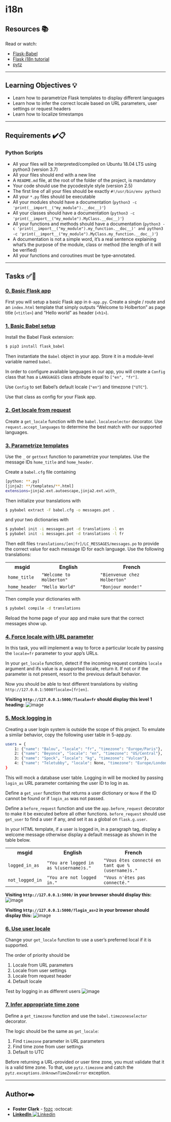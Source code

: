 # i18n

## Resources :books:
Read or watch:
* [Flask-Babel](https://python-babel.github.io/flask-babel/)
* [Flask i18n tutorial](https://blog.miguelgrinberg.com/post/the-flask-mega-tutorial-part-xiii-i18n-and-l10n)
* [pytz](https://sourceforge.net/projects/pytz/)

---

## Learning Objectives :bulb:

- Learn how to parametrize Flask templates to display different languages
- Learn how to infer the correct locale based on URL parameters, user settings or request headers
- Learn how to localize timestamps

---

## Requirements :heavy_check_mark::clipboard:
### Python Scripts
- All your files will be interpreted/compiled on Ubuntu 18.04 LTS using python3 (version 3.7)
- All your files should end with a new line
- A `README.md` file, at the root of the folder of the project, is mandatory
- Your code should use the pycodestyle style (version 2.5)
- The first line of all your files should be exactly `#!/usr/bin/env python3`
- All your `*.py` files should be executable
- All your modules should have a documentation (`python3 -c 'print(__import__("my_module").__doc__)'`)
- All your classes should have a documentation (`python3 -c 'print(__import__("my_module").MyClass.__doc__)'`)
- All your functions and methods should have a documentation (`python3 -c 'print(__import__("my_module").my_function.__doc__)' and python3 -c 'print(__import__("my_module").MyClass.my_function.__doc__)'`)
- A documentation is not a simple word, it’s a real sentence explaining what’s the purpose of the module, class or method (the length of it will be verified)
- All your functions and coroutines must be type-annotated.

---

## Tasks :white_check_mark::memo:

### [0. Basic Flask app](./0-app.py)
First you will setup a basic Flask app in `0-app.py`. Create a single / route and an `index.html` template that simply outputs “Welcome to Holberton” as page title (`<title>`) and “Hello world” as header (`<h1>`).


### [1. Basic Babel setup](./1-app.py)
Install the Babel Flask extension:
```sh
$ pip3 install flask_babel
```
Then instantiate the `Babel` object in your app. Store it in a module-level variable named `babel`.

In order to configure available languages in our app, you will create a `Config` class that has a `LANGUAGES` class attribute equal to `["en", "fr"]`.

Use `Config` to set Babel’s default locale (`"en"`) and timezone (`"UTC"`).

Use that class as config for your Flask app.


### [2. Get locale from request](./2-app.py)
Create a `get_locale` function with the `babel.localeselector` decorator. Use `request.accept_languages` to determine the best match with our supported languages.


### [3. Parametrize templates](./3-app.py)
Use the `_` or `gettext` function to parametrize your templates. Use the message IDs `home_title` and `home_header`.

Create a `babel.cfg` file containing
```sh
[python: **.py]
[jinja2: **/templates/**.html]
extensions=jinja2.ext.autoescape,jinja2.ext.with_
```
Then initialize your translations with
```sh
$ pybabel extract -F babel.cfg -o messages.pot .
```
and your two dictionaries with
```sh
$ pybabel init -i messages.pot -d translations -l en
$ pybabel init -i messages.pot -d translations -l fr
```
Then edit files `translations/[en|fr]/LC_MESSAGES/messages.po` to provide the correct value for each message ID for each language. Use the following translations:
<table>
  <tbody>
    <tr>
      <th>msgid</th>
      <th>English</th>
      <th>French</th>
    </tr>
    <tr>
      <td>
        <code>home_title</code>
      </td>
      <td>
        <code>"Welcome to Holberton"</code>
      </td>
      <td>
        <code>"Bienvenue chez Holberton"</code>
      </td>
    </tr>
    <tr>
      <td>
        <code>home_header</code>
      </td>
      <td>
        <code>"Hello World"</code>
      </td>
      <td>
        <code>"Bonjour monde!"</code>
      </td>
    </tr>
  </tbody>
</table>

Then compile your dictionaries with
```sh
$ pybabel compile -d translations
```
Reload the home page of your app and make sure that the correct messages show up.


### [4. Force locale with URL parameter](./4-app.py)
In this task, you will implement a way to force a particular locale by passing the `locale=fr` parameter to your app’s URLs.

In your `get_locale` function, detect if the incoming request contains `locale` argument and ifs value is a supported locale, return it. If not or if the parameter is not present, resort to the previous default behavior.

Now you should be able to test different translations by visiting `http://127.0.0.1:5000?locale=[fr|en]`.

**Visiting `http://127.0.0.1:5000/?locale=fr` should display this level 1 heading:**
![image](https://github.com/FosterClark48/holbertonschool-web_back_end/assets/105602291/8b0714af-3aa0-457f-8e6f-66802b52f516)


### [5. Mock logging in](./5-app.py)
Creating a user login system is outside the scope of this project. To emulate a similar behavior, copy the following user table in 5-app.py.
```sh
users = {
    1: {"name": "Balou", "locale": "fr", "timezone": "Europe/Paris"},
    2: {"name": "Beyonce", "locale": "en", "timezone": "US/Central"},
    3: {"name": "Spock", "locale": "kg", "timezone": "Vulcan"},
    4: {"name": "Teletubby", "locale": None, "timezone": "Europe/London"},
}
```
This will mock a database user table. Logging in will be mocked by passing `login_as` URL parameter containing the user ID to log in as.

Define a `get_user` function that returns a user dictionary or `None` if the ID cannot be found or if `login_as` was not passed.

Define a `before_request` function and use the `app.before_request` decorator to make it be executed before all other functions. `before_request` should use `get_user` to find a user if any, and set it as a global on `flask.g.user`.

In your HTML template, if a user is logged in, in a paragraph tag, display a welcome message otherwise display a default message as shown in the table below.
<table>
  <tbody>
    <tr>
      <th>msgid</th>
      <th>English</th>
      <th>French</th>
    </tr>
    <tr>
      <td>
        <code>logged_in_as</code>
      </td>
      <td>
        <code>"You are logged in as %(username)s."</code>
      </td>
      <td>
        <code>"Vous êtes connecté en tant que %(username)s."</code>
      </td>
    </tr>
    <tr>
      <td>
        <code>not_logged_in</code>
      </td>
      <td>
        <code>"You are not logged in."</code>
      </td>
      <td>
        <code>"Vous n'êtes pas connecté."</code>
      </td>
    </tr>
  </tbody>
</table>

**Visiting `http://127.0.0.1:5000/` in your browser should display this:**
![image](https://github.com/FosterClark48/holbertonschool-web_back_end/assets/105602291/00ec3110-2c14-4c8f-9849-5267fd074d6c)

**Visiting `http://127.0.0.1:5000/?login_as=2` in your browser should display this:**
![image](https://github.com/FosterClark48/holbertonschool-web_back_end/assets/105602291/4e884474-20a4-46a1-b0ab-e1960eb08185)


### [6. Use user locale](./6-app.py)
Change your `get_locale` function to use a user’s preferred local if it is supported.

The order of priority should be

  1. Locale from URL parameters
  2. Locale from user settings
  3. Locale from request header
  4. Default locale

Test by logging in as different users
![image](https://github.com/FosterClark48/holbertonschool-web_back_end/assets/105602291/f56240ef-08a0-4b31-b26f-a208a0132f33)


### [7. Infer appropriate time zone](./7-app.py)
Define a `get_timezone` function and use the `babel.timezoneselector` decorator.

The logic should be the same as `get_locale`:

  1. Find `timezone` parameter in URL parameters
  2. Find time zone from user settings
  3. Default to UTC

Before returning a URL-provided or user time zone, you must validate that it is a valid time zone. To that, use `pytz.timezone` and catch the `pytz.exceptions.UnknownTimeZoneError` exception.


---

## Author:black_nib:
- **Foster Clark** - [fozc](https://github.com/FosterClark48) :octocat:
- [**LinkedIn** ![Linkedin](https://i.stack.imgur.com/gVE0j.png)](https://www.linkedin.com/in/fosterclark12/)
